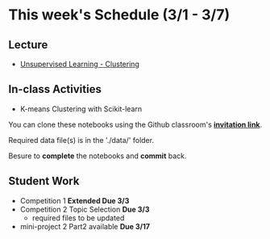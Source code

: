 # This week's Schedule (3/1 - 3/7)

## Lecture
+ [Unsupervised Learning - Clustering](https://docs.google.com/presentation/d/1hlhKA0fcVUojdC9dUw8tO-vhqbQOENGqwYuqr7Fa_jw/edit?usp=sharing)

## In-class Activities
+ K-means Clustering with Scikit-learn

You can clone these notebooks using the Github classroom's [__invitation link__](https://classroom.github.com/a/omf3SI8f).

Required data file(s) is in the './data/' folder.

Besure to __complete__ the notebooks and __commit__ back.

## Student Work
+ Competition 1 __Extended Due 3/3__
+ Competition 2 Topic Selection __Due 3/3__
  + required files to be updated
+ mini-project 2 Part2 available __Due 3/17__

